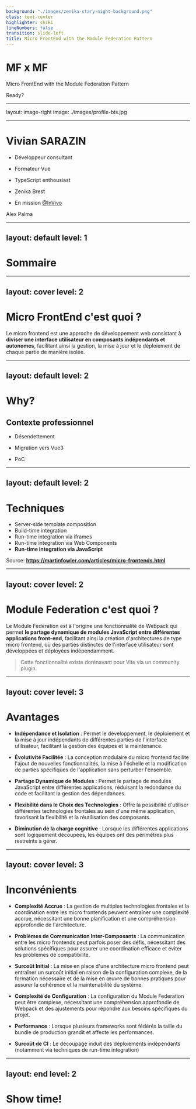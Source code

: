 ```yaml
---
background: "./images/zenika-stary-night-background.png"
class: text-center
highlighter: shiki
lineNumbers: false
transition: slide-left
title: Micro FrontEnd with the Module Federation Pattern
---
```


# MF x MF

Micro FrontEnd with the Module Federation Pattern

<div class="pt-12">
  <span @click="$slidev.nav.next" class="px-2 py-1 rounded cursor-pointer" hover="bg-white bg-opacity-10">
    Ready? <carbon:arrow-right class="inline"/>
  </span>
</div>

---
layout: image-right
image: ./images/profile-bis.jpg

---

# Vivian SARAZIN

<v-clicks>

- Développeur consultant

- Formateur Vue

- TypeScript enthousiast

- Zenika Brest
  
- En mission [@InVivo](https://www.invivo-group.com/)
  
</v-clicks>

<div class="pt-72 text-xs text-right">
  <carbon:camera class="inline" /> Alex Palma
</div>

---
layout: default
level: 1
---

# Sommaire

<Toc minDepth="2"></Toc>

---
layout: cover
level: 2
---

# Micro FrontEnd c'est quoi ?

Le micro frontend est une approche de développement web consistant à **diviser une interface utilisateur en composants indépendants et autonomes**, facilitant ainsi la gestion, la mise à jour et le déploiement de chaque partie de manière isolée.

---
layout: default
level: 2
---

# Why?

## Contexte professionnel

<v-clicks>

- Désendettement

- Migration vers Vue3

- PoC

</v-clicks>


---
layout: default
level: 2
---

# Techniques

- Server-side template composition
- Build-time integration
- Run-time integration via iframes
- Run-time integration via Web Components
- **Run-time integration via JavaScript**

Source: **https://martinfowler.com/articles/micro-frontends.html**

---
layout: cover
level: 2
---

# Module Federation c'est quoi ?

Le Module Federation est à l'origine une fonctionnalité de Webpack qui permet **le partage dynamique de modules JavaScript entre différentes applications front-end**, facilitant ainsi la création d'architectures de type micro frontend, où des parties distinctes de l'interface utilisateur sont développées et déployées indépendamment.
> Cette fonctionnalité existe dorénavant pour Vite via un community plugin.

---
layout: cover
level: 3
---

# Avantages

<v-clicks>

- **Indépendance et Isolation** : Permet le développement, le déploiement et la mise à jour indépendants de différentes parties de l'interface utilisateur, facilitant la gestion des équipes et la maintenance.

- **Évolutivité Facilitée** : La conception modulaire du micro frontend facilite l'ajout de nouvelles fonctionnalités, la mise à l'échelle et la modification de parties spécifiques de l'application sans perturber l'ensemble.

- **Partage Dynamique de Modules** : Permet le partage de modules JavaScript entre différentes applications, réduisant la redondance du code et facilitant la gestion des dépendances.

- **Flexibilité dans le Choix des Technologies** : Offre la possibilité d'utiliser différentes technologies frontales au sein d'une même application, favorisant la flexibilité et la réutilisation des composants.

- **Diminution de la charge cognitive** : Lorsque les différentes applications sont logiquement découpées, les équipes ont des périmètres plus restreints à gérer.


</v-clicks>

---
layout: cover
level: 3
---

# Inconvénients

<v-clicks>

- **Complexité Accrue** : La gestion de multiples technologies frontales et la coordination entre les micro frontends peuvent entraîner une complexité accrue, nécessitant une bonne planification et une compréhension approfondie de l'architecture.

- **Problèmes de Communication Inter-Composants** : La communication entre les micro frontends peut parfois poser des défis, nécessitant des solutions spécifiques pour assurer une coordination efficace et éviter les problèmes de compatibilité.

- **Surcoût Initial** : La mise en place d'une architecture micro frontend peut entraîner un surcoût initial en raison de la configuration complexe, de la formation nécessaire et de la mise en œuvre de bonnes pratiques pour assurer la cohérence et la maintenabilité du système.

- **Complexité de Configuration** : La configuration du Module Federation peut être complexe, nécessitant une compréhension approfondie de Webpack et des ajustements pour répondre aux besoins spécifiques du projet.

- **Performance** : Lorsque plusieurs frameworks sont fédérés la taille du bundle de production grandit et affecte les performances.

- **Surcoût de CI** : Le découpage induit des déploiements indépendants (notamment via techniques de run-time integration)

</v-clicks>


---
layout: end
level: 2
---

# Show time!

